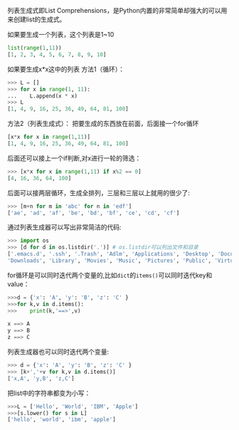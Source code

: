列表生成式即List Comprehensions，是Python内置的非常简单却强大的可以用来创建list的生成式。

如果要生成一个列表，这个列表是1~10
```python
list(range(1,11))
[1, 2, 3, 4, 5, 6, 7, 8, 9, 10]
```

如果要生成x*x这中的列表
方法1（循环）：

```python
>>> L = []
>>> for x in range(1, 11):
...    L.append(x * x)
>>> L
[1, 4, 9, 16, 25, 36, 49, 64, 81, 100]
```

方法2（列表生成式）：
把要生成的东西放在前面，后面接一个for循环
```python
[x*x for x in range(1,11)]
[1, 4, 9, 16, 25, 36, 49, 64, 81, 100]
```


后面还可以接上一个if判断,对x进行一轮的筛选：

```python
>>> [x*x for x in range(1,11) if x%2 == 0]
[4, 16, 36, 64, 100]
```

后面可以接两层循环，生成全排列，三层和三层以上就用的很少了:

```python
>>> [m+n for m in 'abc' for n in 'edf']
['ae', 'ad', 'af', 'be', 'bd', 'bf', 'ce', 'cd', 'cf']
```

通过列表生成器可以写出非常简洁的代码:

```python
>>> import os 
>>> [d for d in os.listdir('.')] # os.listdir可以列出文件和目录
['.emacs.d', '.ssh', '.Trash', 'Adlm', 'Applications', 'Desktop', 'Documents', 
'Downloads', 'Library', 'Movies', 'Music', 'Pictures', 'Public', 'VirtualBox VMs', 'Workspace', 'XCode']
```

for循环是可以同时迭代两个变量的,比如`dict`的`items()`可以同时迭代key和value：

```python
>>>d = {'x': 'A', 'y': 'B', 'z': 'C' }
>>>for k,v in d.items():
>>>    print(k,'==>',v)
    
x ==> A
y ==> B
z ==> C
```

列表生成器也可以同时迭代两个变量:

```python
>>> d = {'x': 'A', 'y': 'B', 'z': 'C' }
>>> [k+','+v for k,v in d.items()]
['x,A', 'y,B', 'z,C']
```

把list中的字符串都变为小写：
```python
>>>L = ['Hello', 'World', 'IBM', 'Apple']
>>>[s.lower() for s in L]
['hello', 'world', 'ibm', 'apple']
```















